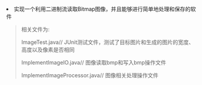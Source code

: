 <li> 实现一个利用二进制流读取Bitmap图像，并且能够进行简单地处理和保存的软件 </li>

> 相关文件为:
>
> ImageTest.java// JUnit测试文件，测试了目标图片和生成的图片的宽度、高度以及像素是否相同
> 
> ImplementImageIO.java// 图像读取bmp和写入bmp操作文件
> 
> ImplementImageProcessor.java// 图像相关处理操作文件